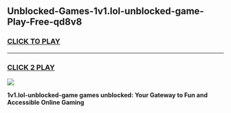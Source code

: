 
## Unblocked-Games-1v1.lol-unblocked-game-Play-Free-qd8v8
<h3>
<a href="https://premium76.site?title=1v1.lol-unblocked-game&ref=18A1">CLICK TO PLAY</a></h3>
<hr>

<h3>
<a href="https://premium76.site?title=1v1.lol-unblocked-game&ref=18A1">CLICK 2 PLAY</a>
  
</h3>

<a href="https://premium76.site?title=1v1.lol-unblocked-game&ref=18A1"><img src="https://clearcache.store/games.png"></a>


**1v1.lol-unblocked-game games unblocked: Your Gateway to Fun and Accessible Online Gaming**
